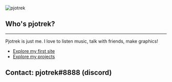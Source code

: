 ![pjotrek](https://cdn.discordapp.com/attachments/781418730038493185/901361420128636948/pjotrek.png)

## Who's pjotrek?
----------------
Pjotrek is just me.
I love to listen music, talk with friends, make graphics!

* [Explore my first site]()
* [Explore my projects](https://careers.microsoft.com/us/en/search-results?keywords=open%20source)

## Contact: pjotrek#8888 (discord)
